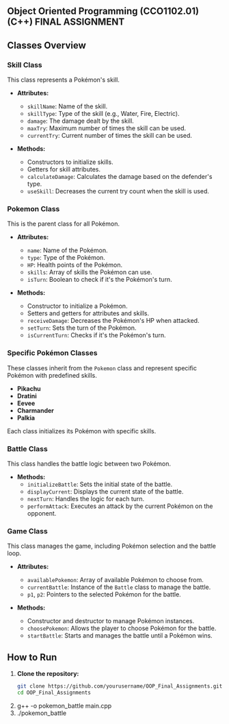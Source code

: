 ## Object Oriented Programming (CCO1102.01) (C++) FINAL ASSIGNMENT

## Classes Overview

### Skill Class

This class represents a Pokémon's skill.

- **Attributes:**
  - `skillName`: Name of the skill.
  - `skillType`: Type of the skill (e.g., Water, Fire, Electric).
  - `damage`: The damage dealt by the skill.
  - `maxTry`: Maximum number of times the skill can be used.
  - `currentTry`: Current number of times the skill can be used.

- **Methods:**
  - Constructors to initialize skills.
  - Getters for skill attributes.
  - `calculateDamage`: Calculates the damage based on the defender's type.
  - `useSkill`: Decreases the current try count when the skill is used.

### Pokemon Class

This is the parent class for all Pokémon.

- **Attributes:**
  - `name`: Name of the Pokémon.
  - `type`: Type of the Pokémon.
  - `HP`: Health points of the Pokémon.
  - `skills`: Array of skills the Pokémon can use.
  - `isTurn`: Boolean to check if it's the Pokémon's turn.

- **Methods:**
  - Constructor to initialize a Pokémon.
  - Setters and getters for attributes and skills.
  - `receiveDamage`: Decreases the Pokémon's HP when attacked.
  - `setTurn`: Sets the turn of the Pokémon.
  - `isCurrentTurn`: Checks if it's the Pokémon's turn.

### Specific Pokémon Classes

These classes inherit from the `Pokemon` class and represent specific Pokémon with predefined skills.

- **Pikachu**
- **Dratini**
- **Eevee**
- **Charmander**
- **Palkia**

Each class initializes its Pokémon with specific skills.

### Battle Class

This class handles the battle logic between two Pokémon.

- **Methods:**
  - `initializeBattle`: Sets the initial state of the battle.
  - `displayCurrent`: Displays the current state of the battle.
  - `nextTurn`: Handles the logic for each turn.
  - `performAttack`: Executes an attack by the current Pokémon on the opponent.

### Game Class

This class manages the game, including Pokémon selection and the battle loop.

- **Attributes:**
  - `availablePokemon`: Array of available Pokémon to choose from.
  - `currentBattle`: Instance of the `Battle` class to manage the battle.
  - `p1`, `p2`: Pointers to the selected Pokémon for the battle.

- **Methods:**
  - Constructor and destructor to manage Pokémon instances.
  - `choosePokemon`: Allows the player to choose Pokémon for the battle.
  - `startBattle`: Starts and manages the battle until a Pokémon wins.

## How to Run

1. **Clone the repository:**
   ```bash
   git clone https://github.com/yourusername/OOP_Final_Assignments.git
   cd OOP_Final_Assignments

2. g++ -o pokemon_battle main.cpp
3. ./pokemon_battle



